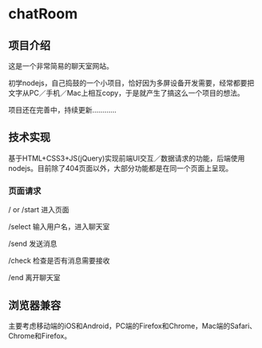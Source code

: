 # chatRoom

## 项目介绍
这是一个非常简易的聊天室网站。

初学nodejs，自己捣鼓的一个小项目，恰好因为多屏设备开发需要，经常都要把文字从PC／手机／Mac上相互copy，于是就产生了搞这么一个项目的想法。

项目还在完善中，持续更新…………

## 技术实现
基于HTML+CSS3+JS(jQuery)实现前端UI交互／数据请求的功能，后端使用nodejs。目前除了404页面以外，大部分功能都是在同一个页面上呈现。

### 页面请求
/ or /start 
进入页面

/select
输入用户名，进入聊天室

/send
发送消息

/check
检查是否有消息需要接收

/end
离开聊天室

## 浏览器兼容
主要考虑移动端的iOS和Android，PC端的Firefox和Chrome，Mac端的Safari、Chrome和Firefox。

